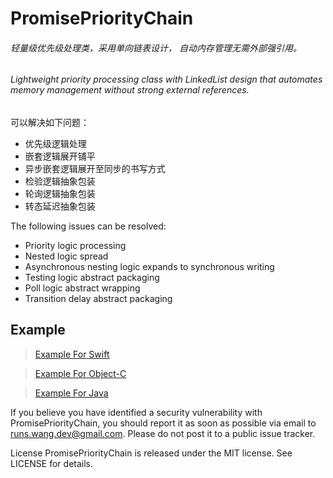 # PromisePriorityChain
###### 轻量级优先级处理类，采用单向链表设计， 自动内存管理无需外部强引用。
###### Lightweight priority processing class with LinkedList design that automates memory management without strong external references.


可以解决如下问题：
* 优先级逻辑处理
* 嵌套逻辑展开铺平
* 异步嵌套逻辑展开至同步的书写方式
* 检验逻辑抽象包装
* 轮询逻辑抽象包装
* 转态延迟抽象包装

The following issues can be resolved:
*  Priority logic processing
*  Nested logic spread
*  Asynchronous nesting logic expands to synchronous writing
*  Testing logic abstract packaging
*  Poll logic abstract wrapping
*  Transition delay abstract packaging


## Example


>[Example For Swift](https://github.com/RunsCode/PromisePriorityChain/blob/master/Swift-Example.md)  

>[Example For Object-C](https://github.com/RunsCode/PromisePriorityChain/blob/master/OC-Example.md)  

>[Example For Java](https://github.com/RunsCode/PromisePriorityChain/blob/master/Java-Example.md)






  
  
If you believe you have identified a security vulnerability with PromisePriorityChain, you should report it as soon as possible via email to runs.wang.dev@gmail.com. Please do not post it to a public issue tracker.

License
PromisePriorityChain is released under the MIT license. See LICENSE for details.